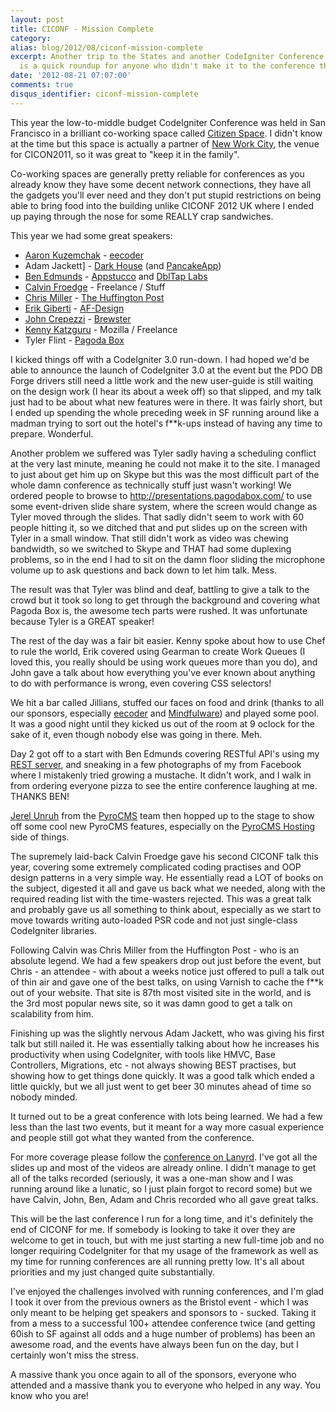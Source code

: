 ```yaml
---
layout: post
title: CICONF - Mission Complete
category: 
alias: blog/2012/08/ciconf-mission-complete
excerpt: Another trip to the States and another CodeIgniter Conference complete. This
  is a quick roundup for anyone who didn't make it to the conference this year.
date: '2012-08-21 07:07:00'
comments: true
disqus_identifier: ciconf-mission-complete
---
```


This year the low-to-middle budget CodeIgniter Conference was held in San Francisco in a brilliant co-working space called [Citizen Space](http://citizenspace.us/). I didn't know at the time but this space is actually a partner of [New Work City](http://nwc.co/), the venue for CICON2011, so it was great to "keep it in the family".

Co-working spaces are generally pretty reliable for conferences as you already know they have some decent network connections, they have all the gadgets you'll ever need and they don't put stupid restrictions on being able to bring food into the building unlike CICONF 2012 UK where I ended up paying through the nose for some REALLY crap sandwiches.

This year we had some great speakers:

* [Aaron Kuzemchak](http://kuzemchak.net) - [eecoder](http://eecoder.com/)
* Adam Jackett] - [Dark House](http://darkhouse.ca/) (and [PancakeApp](http://pancakeapp.com/))
* [Ben Edmunds](http://benedmunds.com/) - [Appstucco](http://appstucco.com/) and [DblTap Labs](http://dbltaplabs.com/)
* [Calvin Froedge](http://calvinfroedge.com/) - Freelance / Stuff
* [Chris Miller](http://ee99ee.com/) - [The Huffington Post](http://www.huffingtonpost.com)
* [Erik Giberti](http://twitter.com/giberti/) - [AF-Design](http://af-design.com)
* [John Crepezzi](http://seejohncode.com/) - [Brewster](https://www.brewster.com/)
* [Kenny Katzguru](http://codefury.net) - Mozilla / Freelance
* Tyler Flint - [Pagoda Box](http://pagodabox.com)

I kicked things off with a CodeIgniter 3.0 run-down. I had hoped we'd be able to announce the launch of CodeIgniter 3.0 at the event but the PDO DB Forge drivers still need a little work and the new user-guide is still waiting on the design work (I hear its about a week off) so that slipped, and my talk just had to be about what new features were in there. It was fairly short, but I ended up spending the whole preceding week in SF running around like a madman trying to sort out the hotel's f**k-ups instead of having any time to prepare. Wonderful.

Another problem we suffered was Tyler sadly having a scheduling conflict at the very last minute, meaning he could not make it to the site. I managed to just about get him up on Skype but this was the most difficult part of the whole damn conference as technically stuff just wasn't working! We ordered people to browse to http://presentations.pagodabox.com/ to use some event-driven slide share system, where the screen would change as Tyler moved through the slides. That sadly didn't seem to work with 60 people hitting it, so we ditched that and put slides up on the screen with Tyler in a small window. That still didn't work as video was chewing bandwidth, so we switched to Skype and THAT had some duplexing problems, so in the end I had to sit on the damn floor sliding the microphone volume up to ask questions and back down to let him talk. Mess.

The result was that Tyler was blind and deaf, battling to give a talk to the crowd but it took so long to get through the background and covering what Pagoda Box is, the awesome tech parts were rushed. It was unfortunate because Tyler is a GREAT speaker!

The rest of the day was a fair bit easier. Kenny spoke about how to use Chef to rule the world, Erik covered using Gearman to create Work Queues (I loved this, you really should be using work queues more than you do), and John gave a talk about how everything you've ever known about anything to do with performance is wrong, even covering CSS selectors!

We hit a bar called Jillians, stuffed our faces on food and drink (thanks to all our sponsors, especially [eecoder](http://eecoder.com/) and [Mindfulware](mindfulware.com)) and played some pool. It was a good night until they kicked us out of the room at 9 oclock for the sake of it, even though nobody else was going in there. Meh.

Day 2 got off to a start with Ben Edmunds covering RESTful API's using my [REST server](http://github.com/philsturgeon/codeigniter-restserver), and sneaking in a few photographs of my from Facebook where I mistakenly tried growing a mustache. It didn't work, and I walk in from ordering everyone pizza to see the entire conference laughing at me. THANKS BEN!

[Jerel Unruh](http://unruhdesigns.com/) from the [PyroCMS](https://www.pyrocms.com/) team then hopped up to the stage to show off some cool new PyroCMS features, especially on the [PyroCMS Hosting](https://www.pyrocms.com/hosting) side of things.

The supremely laid-back Calvin Froedge gave his second CICONF talk this year, covering some extremely complicated coding practises and OOP design patterns in a very simple way. He essentially read a LOT of books on the subject, digested it all and gave us back what we needed, along with the required reading list with the time-wasters rejected. This was a great talk and probably gave us all something to think about, especially as we start to move towards writing auto-loaded PSR code and not just single-class CodeIgniter libraries.

Following Calvin was Chris Miller from the Huffington Post - who is an absolute legend. We had a few speakers drop out just before the event, but Chris - an attendee - with about a weeks notice just offered to pull a talk out of thin air and gave one of the best talks, on using Varnish to cache the f**k out of your website. That site is 87th most visited site in the world, and is the 3rd most popular news site, so it was damn good to get a talk on scalability from him.

Finishing up was the slightly nervous Adam Jackett, who was giving his first talk but still nailed it. He was essentially talking about how he increases his productivity when using CodeIgniter, with tools like HMVC, Base Controllers, Migrations, etc - not always showing BEST practises, but showing how to get things done quickly. It was a good talk which ended a little quickly, but we all just went to get beer 30 minutes ahead of time so nobody minded.

It turned out to be a great conference with lots being learned. We had a few less than the last two events, but it meant for a way more casual experience and people still got what they wanted from the conference.

For more coverage please follow the [conference on Lanyrd](http://lanyrd.com/2012/codeigniter-conference-us/). I've got all the slides up and most of the videos are already online. I didn't manage to get all of the talks recorded (seriously, it was a one-man show and I was running around like a lunatic, so I just plain forgot to record some) but we have Calvin, John, Ben, Adam and Chris recorded who all gave great talks. 

This will be the last conference I run for a long time, and it's definitely the end of CICONF for me. If somebody is looking to take it over they are welcome to get in touch, but with me just starting a new full-time job and no longer requiring CodeIgniter for that my usage of the framework as well as my time for running conferences are all running pretty low. It's all about priorities and my just changed quite substantially.

I've enjoyed the challenges involved with running conferences, and I'm glad I took it over from the previous owners as the Bristol event - which I was only meant to be helping get speakers and sponsors to - sucked. Taking it from a mess to a successful 100+ attendee conference twice (and getting 60ish to SF against all odds and a huge number of problems) has been an awesome road, and the events have always been fun on the day, but I certainly won't miss the stress.

A massive thank you once again to all of the sponsors, everyone who attended and a massive thank you to everyone who helped in any way. You know who you are!
